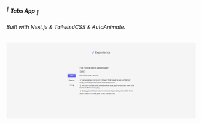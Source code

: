##### <sup>🍃</sup> **Tabs App** <sub>🍃</sub>

###### _Built with_ Next.js & TailwindCSS & AutoAnimate.

![Tabs App Screenshot](./public/Tabs.png)
